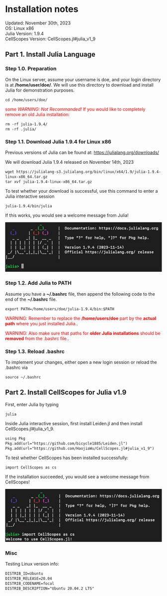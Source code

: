 # Installation notes
Updated: November 30th, 2023\
OS: Linux x86\
Julia Version: 1.9.4\
CellScopes Version: CellScopes.jl#julia_v1_9


## Part 1. Install Julia Language

### Step 1.0. Preparation

On the Linux server, assume your username is doe, and your login directory is at **/home/user/doe/**. We will use this directory to download and install Julia for demonstration purposes.  

```
cd /home/users/doe/
```

<span style="color:red">some *WARNING: Not Recommanded!* If you would like to completely remove an old Julia installation:</span>

 

```
rm -rf julia-1.9.4/
rm -rf .julia/
```


### Step 1.1. Download Julia 1.9.4 for Linux x86
Previous versions of Julia can be found at: https://julialang.org/downloads/

We will download Julia 1.9.4 released on November 14th, 2023

```
wget https://julialang-s3.julialang.org/bin/linux/x64/1.9/julia-1.9.4-linux-x86_64.tar.gz
tar xvf julia-1.9.4-linux-x86_64.tar.gz
```

To test whether your download is successful, use this command to enter a Julia interactive session

```
julia-1.9.4/bin/julia
```

If this works, you would see a welcome message from Julia!

<img src="./images/julia_welcome.png" alt="drawing" width="600"/>


### Step 1.2. Add Julia to PATH

Assume you have a **~/.bashrc** file, then append the following code to the end of the **~/.bashrc** file.

```
export PATH=/home/users/doe/julia-1.9.4/bin:$PATH
```
<span style="color:red">WARNING: Remember to replace the **/home/users/doe** part by the **actual path** where you just installed Julia.</span>.

<span style="color:red">WARNING: Also make sure that paths for **older Julia installations** should be **removed** from the .bashrc file.</span>.

### Step 1.3. Reload .bashrc

To implement your changes, either open a new login session or reload the .bashrc via

```
source ~/.bashrc
```

## Part 2. Install CellScopes for Julia v1.9

First, enter Julia by typing 

```
julia
```

Inside Julia interactive session, first install Leiden.jl and then install CellScopes.jl#julia_v1_9.

```
using Pkg
Pkg.add(url="https://github.com/bicycle1885/Leiden.jl")
Pkg.add(url="https://github.com/HaojiaWu/CellScopes.jl#julia_v1_9")
```
To test whether CellScopes has been installed successfully:

```
import CellScopes as cs
```

If the installation succeeded, you would see a welcome message from CellScopes!

<img src="./images/import_CellScopes.png" alt="drawing" width="600"/>



### Misc

Testing Linux version info:

```
DISTRIB_ID=Ubuntu
DISTRIB_RELEASE=20.04
DISTRIB_CODENAME=focal
DISTRIB_DESCRIPTION="Ubuntu 20.04.2 LTS"
```
